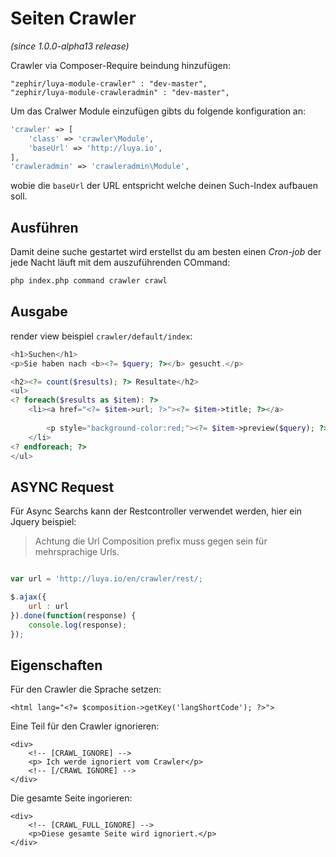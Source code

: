 Seiten Crawler
==============

*(since 1.0.0-alpha13 release)*

Crawler via Composer-Require beindung hinzufügen:

```
"zephir/luya-module-crawler" : "dev-master",
"zephir/luya-module-crawleradmin" : "dev-master",
```

Um das Cralwer Module einzufügen gibts du folgende konfiguration an:

```php
'crawler' => [
    'class' => 'crawler\Module',
    'baseUrl' => 'http://luya.io',
],
'crawleradmin' => 'crawleradmin\Module',
```

wobie die `baseUrl` der URL entspricht welche deinen Such-Index aufbauen soll.

Ausführen
---------

Damit deine suche gestartet wird erstellst du am besten einen *Cron-job* der jede Nacht läuft mit dem auszuführenden COmmand:

```sh
php index.php command crawler crawl
```

Ausgabe
-------

render view beispiel `crawler/default/index`:

```php
<h1>Suchen</h1>
<p>Sie haben nach <b><?= $query; ?></b> gesucht.</p>

<h2><?= count($results); ?> Resultate</h2>
<ul>
<? foreach($results as $item): ?>
    <li><a href="<?= $item->url; ?>"><?= $item->title; ?></a>
    
        <p style="background-color:red;"><?= $item->preview($query); ?></p>
    </li>
<? endforeach; ?>
</ul>
```


ASYNC Request
--------------

Für Async Searchs kann der Restcontroller verwendet werden, hier ein Jquery beispiel:

> Achtung die Url Composition prefix muss gegen sein für mehrsprachige Urls.

```javascript

var url = 'http://luya.io/en/crawler/rest/;

$.ajax({
	url : url 
}).done(function(response) {
	console.log(response);
});
```

Eigenschaften
------------------

Für den Crawler die Sprache setzen:

```
<html lang="<?= $composition->getKey('langShortCode'); ?>">
```

Eine Teil für den Crawler ignorieren:

```
<div>
	<!-- [CRAWL_IGNORE] -->
	<p> Ich werde ignoriert vom Crawler</p>
	<!-- [/CRAWL IGNORE] -->
</div>
```

Die gesamte Seite ingorieren:

```
<div>
	<!-- [CRAWL_FULL_IGNORE] --> 
	<p>Diese gesamte Seite wird ignoriert.</p>
</div>